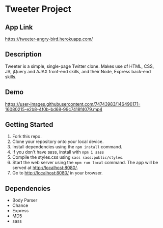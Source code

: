 # Tweeter Project

## App Link
https://tweeter-angry-bird.herokuapp.com/

## Description

Tweeter is a simple, single-page Twitter clone.
Makes use of HTML, CSS, JS, jQuery and AJAX front-end skills, and their Node, Express back-end skills.

## Demo
https://user-images.githubusercontent.com/74743983/146490171-16080215-e2b8-4f0b-bd68-99c7418f4079.mp4

## Getting Started
1. Fork this repo.
2. Clone your repository onto your local device.
3. Install dependencies using the `npm install` command.
4. If you don't have sass, install with `npm i sass`
5. Compile the styles.css using `sass sass:public/styles`.
6. Start the web server using the `npm run local` command. The app will be served at <http://localhost:8080/>.
7. Go to <http://localhost:8080/> in your browser.

## Dependencies
- Body Parser
- Chance
- Express
- MD5
- sass
